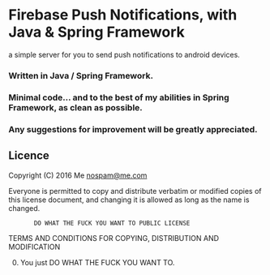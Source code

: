 # Firebase Push Notifications, with Java & Spring Framework

 [1]: https://i.stack.imgur.com/r1quX.jpg

a simple server for you to send push notifications to android devices.

### Written in Java / Spring Framework.

### Minimal code... and to the best of my abilities in Spring Framework, as clean as possible.

### Any suggestions for improvement will be greatly appreciated.


## Licence           

Copyright (C) 2016 Me <nospam@me.com>

Everyone is permitted to copy and distribute verbatim or modified
copies of this license document, and changing it is allowed as long
as the name is changed.

           DO WHAT THE FUCK YOU WANT TO PUBLIC LICENSE
  TERMS AND CONDITIONS FOR COPYING, DISTRIBUTION AND MODIFICATION

 0. You just DO WHAT THE FUCK YOU WANT TO.
